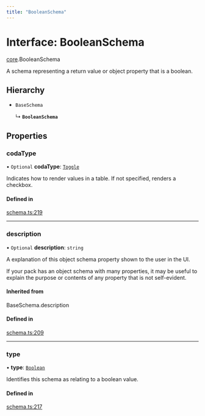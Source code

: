 ```yaml
---
title: "BooleanSchema"
---
```

# Interface: BooleanSchema

[core](../modules/core.md).BooleanSchema

A schema representing a return value or object property that is a boolean.

## Hierarchy

- `BaseSchema`

  ↳ **`BooleanSchema`**

## Properties

### codaType

• `Optional` **codaType**: [`Toggle`](../enums/core.ValueHintType.md#toggle)

Indicates how to render values in a table. If not specified, renders a checkbox.

#### Defined in

[schema.ts:219](https://github.com/coda/packs-sdk/blob/main/schema.ts#L219)

___

### description

• `Optional` **description**: `string`

A explanation of this object schema property shown to the user in the UI.

If your pack has an object schema with many properties, it may be useful to
explain the purpose or contents of any property that is not self-evident.

#### Inherited from

BaseSchema.description

#### Defined in

[schema.ts:209](https://github.com/coda/packs-sdk/blob/main/schema.ts#L209)

___

### type

• **type**: [`Boolean`](../enums/core.ValueType.md#boolean)

Identifies this schema as relating to a boolean value.

#### Defined in

[schema.ts:217](https://github.com/coda/packs-sdk/blob/main/schema.ts#L217)
